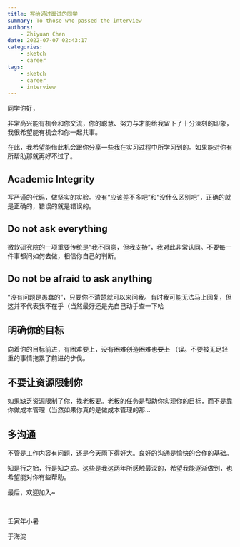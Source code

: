 ```yaml
---
title: 写给通过面试的同学
summary: To those who passed the interview
authors:
    - Zhiyuan Chen
date: 2022-07-07 02:43:17
categories:
    - sketch
    - career
tags:
    - sketch
    - career
    - interview
---
```


同学你好，

非常高兴能有机会和你交流，你的聪慧、努力与才能给我留下了十分深刻的印象，我很希望能有机会和你一起共事。

在此，我希望能借此机会跟你分享一些我在实习过程中所学习到的。如果能对你有所帮助那就再好不过了。

## Academic Integrity

写严谨的代码，做坚实的实验。没有“应该差不多吧”和“没什么区别吧”，正确的就是正确的，错误的就是错误的。

## Do not ask everything

微软研究院的一项重要传统是“我不同意，但我支持”，我对此非常认同。不要每一件事都问如何去做，相信你自己的判断。

## Do not be afraid to ask anything

“没有问题是愚蠢的”，只要你不清楚就可以来问我。有时我可能无法马上回复，但这并不代表我不在乎（当然最好还是先自己动手查一下哈

## 明确你的目标

向着你的目标前进，有困难要上，~~没有困难创造困难也要上~~ （误。不要被无足轻重的事情拖累了前进的步伐。

## 不要让资源限制你

如果缺乏资源限制了你，找老板要。老板的任务是帮助你实现你的目标，而不是靠你做成本管理（当然如果你真的是做成本管理的那…

## 多沟通

不管是工作内容有问题，还是今天雨下得好大。良好的沟通是愉快的合作的基础。

知是行之始，行是知之成。这些是我这两年所感触最深的，希望我能逐渐做到，也希望能对你有些帮助。

最后，欢迎加入~

</br>

壬寅年小暑

于海淀

